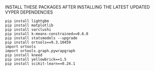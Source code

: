 INSTALL THESE PACKAGES AFTER INSTALLING THE LATEST UPDATED VYPER DEPENDENCIES
```
pip install lightgbm
pip install matplotlib
pip install varclushi
pip install k-means-constrained==0.6.0
pip install statsmodels --upgrade
pip install ortools==9.3.10459
import ortools
import ortools.graph.pywrapgraph
pip install kneed
pip install yellowbrick==1.5
pip install scikit-learn==0.24.1
``` 